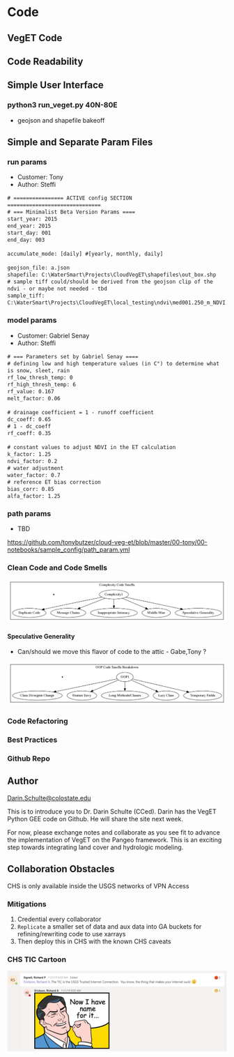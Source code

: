# Code

## VegET Code

## Code Readability 

## Simple User Interface

### python3 run_veget.py 40N-80E

- geojson and shapefile bakeoff


## Simple and Separate Param Files

### run params
- Customer: Tony
- Author: Steffi
```
# ================ ACTIVE config SECTION ==============================
# === Minimalist Beta Version Params ====
start_year: 2015
end_year: 2015
start_day: 001
end_day: 003

accumulate_mode: [daily] #[yearly, monthly, daily]

geojson_file: a.json
shapefile: C:\WaterSmart\Projects\CloudVegET\shapefiles\out_box.shp
# sample tiff could/should be derived from the geojson clip of the ndvi - or maybe not needed - tbd
sample_tiff: C:\WaterSmart\Projects\CloudVegET\local_testing\ndvi\med001.250_m_NDVI.tif
```

### model params

- Customer: Gabriel Senay
- Author: Steffi

```
# === Parameters set by Gabriel Senay ====
# defining low and high temperature values (in C°) to determine what is snow, sleet, rain
rf_low_thresh_temp: 0
rf_high_thresh_temp: 6
rf_value: 0.167
melt_factor: 0.06

# drainage coefficient = 1 - runoff coefficient
dc_coeff: 0.65
# 1 - dc_coeff
rf_coeff: 0.35

# constant values to adjust NDVI in the ET calculation
k_factor: 1.25
ndvi_factor: 0.2
# water adjustment
water_factor: 0.7
# reference ET bias correction
bias_corr: 0.85
alfa_factor: 1.25
```

### path params

- TBD

https://github.com/tonybutzer/cloud-veg-et/blob/master/00-tony/00-notebooks/sample_config/path_param.yml


### Clean Code and Code Smells

![](https://raw.githubusercontent.com/tonybutzer/training/c603fbc0e36764f467ac87fd18baa1dce01c9bf9/craft/dotPlay/codeSmellsComplexity.png)

#### Speculative Generality

- Can/should we move this flavor of code to the attic - Gabe,Tony ?

![](https://raw.githubusercontent.com/tonybutzer/training/c603fbc0e36764f467ac87fd18baa1dce01c9bf9/craft/dotPlay/codeSmellsOOP.png)

### Code Refactoring

### Best Practices

### 

### Github Repo

## Author

Darin.Schulte@colostate.edu

This is to introduce you to Dr. Darin  Schulte (CCed).  Darin has the VegET Python  GEE code on Github. He will share the site next week.

For now, please exchange notes and collaborate as you see fit to advance the implementation of VegET on the Pangeo framework. This is an exciting step towards integrating land cover and hydrologic modeling.


## Collaboration Obstacles

CHS is only available inside the USGS networks of VPN Access

### Mitigations

1. Credential every collaborator
2. ```Replicate``` a smaller set of data and aux data into GA buckets for refining/rewriting code to use xarrays
3. Then deploy this in CHS with the known CHS caveats


### CHS TIC Cartoon

![tic](https://raw.githubusercontent.com/tonybutzer/assets/master/et/TIC_the_thing_that_makes_your_internet_suck.PNG)
